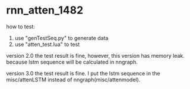# rnn_atten_1482
how to test:
1. use "genTestSeq.py" to generate data
2. use "atten_test.lua" to test

version 2.0
the test result is fine, however, this version has memory leak.
because lstm sequence will be calculated in nngraph.

version 3.0
the test result is fine.
I put the lstm sequence in the misc/attenLSTM instead of nngraph(misc/attenmodel).


